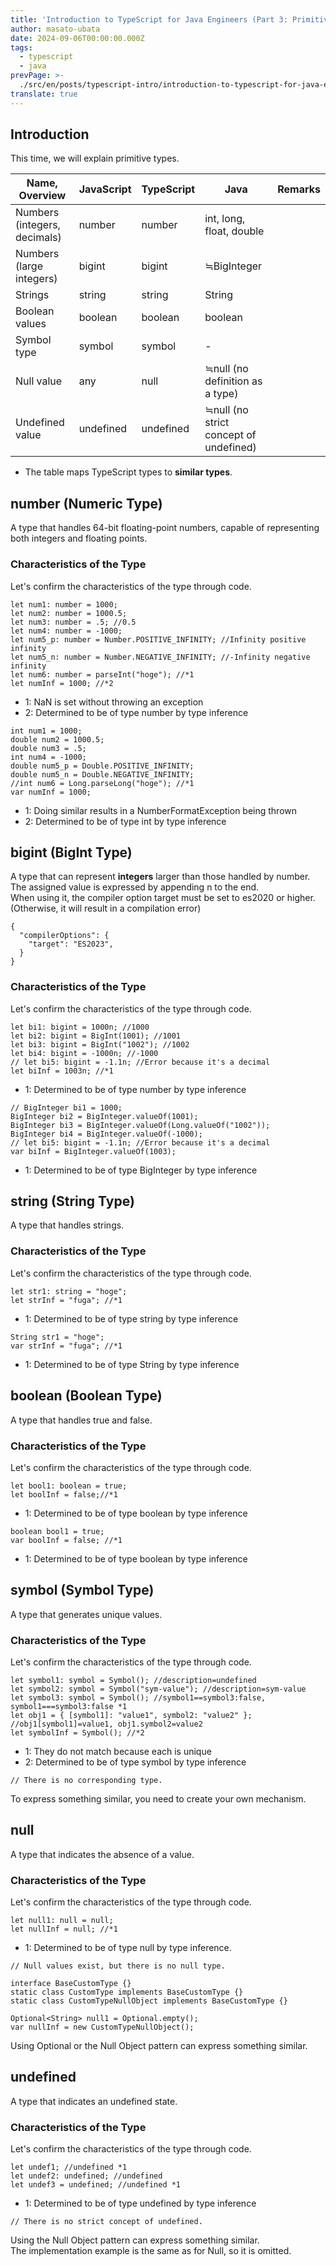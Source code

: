 ```yaml
---
title: 'Introduction to TypeScript for Java Engineers (Part 3: Primitive Types)'
author: masato-ubata
date: 2024-09-06T00:00:00.000Z
tags:
  - typescript
  - java
prevPage: >-
  ./src/en/posts/typescript-intro/introduction-to-typescript-for-java-engineer_variable.md
translate: true
---
```


## Introduction

This time, we will explain primitive types.

|Name, Overview|JavaScript|TypeScript|Java|Remarks|
|---|---|---|---|---|
|Numbers (integers, decimals)|number|number|int, long, float, double||
|Numbers (large integers)|bigint|bigint|≒BigInteger||
|Strings|string|string|String||
|Boolean values|boolean|boolean|boolean||
|Symbol type|symbol|symbol|-||
|Null value|any|null|≒null (no definition as a type)||
|Undefined value|undefined|undefined|≒null (no strict concept of undefined)||

* The table maps TypeScript types to **similar types**.

## number (Numeric Type)

A type that handles 64-bit floating-point numbers, capable of representing both integers and floating points.

### Characteristics of the Type

Let's confirm the characteristics of the type through code.

```ts: TypeScript
let num1: number = 1000;
let num2: number = 1000.5;
let num3: number = .5; //0.5
let num4: number = -1000;
let num5_p: number = Number.POSITIVE_INFINITY; //Infinity positive infinity
let num5_n: number = Number.NEGATIVE_INFINITY; //-Infinity negative infinity
let num6: number = parseInt("hoge"); //*1
let numInf = 1000; //*2
```
* 1: NaN is set without throwing an exception
* 2: Determined to be of type number by type inference

```java: How it works in Java
int num1 = 1000;
double num2 = 1000.5;
double num3 = .5;
int num4 = -1000;
double num5_p = Double.POSITIVE_INFINITY;
double num5_n = Double.NEGATIVE_INFINITY;
//int num6 = Long.parseLong("hoge"); //*1
var numInf = 1000;
```
* 1: Doing similar results in a NumberFormatException being thrown
* 2: Determined to be of type int by type inference

## bigint (BigInt Type)

A type that can represent **integers** larger than those handled by number.  
The assigned value is expressed by appending n to the end.  
When using it, the compiler option target must be set to es2020 or higher. (Otherwise, it will result in a compilation error)
  ```json: tsconfig.json
  {
    "compilerOptions": {
      "target": "ES2023",
    }
  }
  ```

### Characteristics of the Type

Let's confirm the characteristics of the type through code.

```ts: TypeScript
let bi1: bigint = 1000n; //1000
let bi2: bigint = BigInt(1001); //1001
let bi3: bigint = BigInt("1002"); //1002
let bi4: bigint = -1000n; //-1000
// let bi5: bigint = -1.1n; //Error because it's a decimal
let biInf = 1003n; //*1
```
* 1: Determined to be of type number by type inference

```java: How it works in Java
// BigInteger bi1 = 1000;
BigInteger bi2 = BigInteger.valueOf(1001);
BigInteger bi3 = BigInteger.valueOf(Long.valueOf("1002"));
BigInteger bi4 = BigInteger.valueOf(-1000);
// let bi5: bigint = -1.1n; //Error because it's a decimal
var biInf = BigInteger.valueOf(1003);
```
* 1: Determined to be of type BigInteger by type inference

## string (String Type)

A type that handles strings.

### Characteristics of the Type

Let's confirm the characteristics of the type through code.

```ts: TypeScript
let str1: string = "hoge";
let strInf = "fuga"; //*1
```
* 1: Determined to be of type string by type inference

```java: How it works in Java
String str1 = "hoge";
var strInf = "fuga"; //*1
```
* 1: Determined to be of type String by type inference

## boolean (Boolean Type)

A type that handles true and false.

### Characteristics of the Type

Let's confirm the characteristics of the type through code.

```ts: TypeScript
let bool1: boolean = true;
let boolInf = false;//*1
```
* 1: Determined to be of type boolean by type inference

```java: How it works in Java
boolean bool1 = true;
var boolInf = false; //*1
```
* 1: Determined to be of type boolean by type inference

## symbol (Symbol Type)

A type that generates unique values.

### Characteristics of the Type

Let's confirm the characteristics of the type through code.

```ts: TypeScript
let symbol1: symbol = Symbol(); //description=undefined
let symbol2: symbol = Symbol("sym-value"); //description=sym-value
let symbol3: symbol = Symbol(); //symbol1==symbol3:false, symbol1===symbol3:false *1
let obj1 = { [symbol1]: "value1", symbol2: "value2" }; //obj1[symbol1]=value1, obj1.symbol2=value2
let symbolInf = Symbol(); //*2
```
* 1: They do not match because each is unique
* 2: Determined to be of type symbol by type inference

```java: How it works in Java
// There is no corresponding type.
```
To express something similar, you need to create your own mechanism.

## null

A type that indicates the absence of a value.

### Characteristics of the Type

Let's confirm the characteristics of the type through code.

```ts: TypeScript
let null1: null = null;
let nullInf = null; //*1
```
* 1: Determined to be of type null by type inference.

```java: How it works in Java
// Null values exist, but there is no null type.

interface BaseCustomType {}
static class CustomType implements BaseCustomType {}
static class CustomTypeNullObject implements BaseCustomType {}

Optional<String> null1 = Optional.empty();
var nullInf = new CustomTypeNullObject();
```
Using Optional or the Null Object pattern can express something similar.

## undefined

A type that indicates an undefined state.

### Characteristics of the Type

Let's confirm the characteristics of the type through code.

```ts: TypeScript
let undef1; //undefined *1
let undef2: undefined; //undefined
let undef3 = undefined; //undefined *1
```
* 1: Determined to be of type undefined by type inference

```java: How it works in Java
// There is no strict concept of undefined.
```
Using the Null Object pattern can express something similar.  
The implementation example is the same as for Null, so it is omitted.
